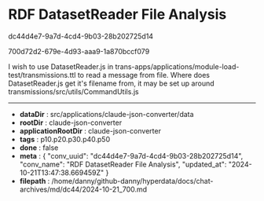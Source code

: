 # RDF DatasetReader File Analysis

dc44d4e7-9a7d-4cd4-9b03-28b202725d14

700d72d2-679e-4d93-aaa9-1a870bccf079

I wish to use DatasetReader.js in trans-apps/applications/module-load-test/transmissions.ttl to read a message from file. Where does DatasetReader.js get it's filename from, it may be set up around transmissions/src/utils/CommandUtils.js

---

* **dataDir** : src/applications/claude-json-converter/data
* **rootDir** : claude-json-converter
* **applicationRootDir** : claude-json-converter
* **tags** : p10.p20.p30.p40.p50
* **done** : false
* **meta** : {
  "conv_uuid": "dc44d4e7-9a7d-4cd4-9b03-28b202725d14",
  "conv_name": "RDF DatasetReader File Analysis",
  "updated_at": "2024-10-21T13:47:38.669459Z"
}
* **filepath** : /home/danny/github-danny/hyperdata/docs/chat-archives/md/dc44/2024-10-21_700.md